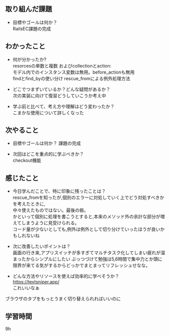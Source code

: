 ## 取り組んだ課題
- 目標やゴールは何か？  
RailsEC課題の完成

## わかったこと
- 何が分かったか?  
resorcesの単数と複数 およびcollectionとaction:  
モデル内でのインスタンス変数は無用。before_actionも無用  
findとfind_byの使い分け
rescue_fromによる例外処理方法

- どこでつまずいているか？どんな疑問があるか？  
次の実装に向けて復習どうしていこうか考え中

- 学ぶ前と比べて、考え方や理解はどう変わったか？  
こまかな使用について詳しくなった

## 次やること
- 目標やゴールは何か？
課題の完成

- 次回はどこを重点的に学ぶべきか？  
checkout機能

## 感じたこと
- 今日学んだことで、特に印象に残ったことは？  
rescue_fromを知ったが,個別のエラーに対処していく上でどう対処すべきかを考えたときに,  
中々使えたものではない。最後の砦。  
かといって個別に処理を書こうとすると,本来のメソッド外の余計な部分が増えてしまうように見受けられる。  
コード量が少ないとしても,例外は例外として切り分けていったほうが良いかもしれないね

- 次に改善したいポイントは？  
画面の行き来,アプリスイッチが多すぎてマルチタスク化してしまい疲れが溜まったからシンプルにしたい
ぶっつづけて勉強は5,6時間で集中力とか頭に限界が来てる気がするからどっかでまとまってリフレッシュせなな。


- どんな方法やリソースを使えば効率的に学べそうか？
https://textsniper.app/  
これいいなぁ

ブラウザのタブをもっとうまく切り替えられればいいのに

## 学習時間
9h








